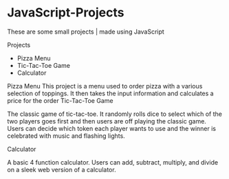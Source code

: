 # JavaScript-Projects

These are some small projects | made using JavaScript

Projects

* Pizza Menu
* Tic-Tac-Toe Game
* Calculator

Pizza Menu
This project is a menu used to order pizza with a various selection of toppings. It then takes the input information and calculates a price for the order Tic-Tac-Toe Game

The classic game of tic-tac-toe. It randomly rolls dice to select which of the two players goes first and then users are off playing the classic game. Users can decide which token each player wants to use and the winner is celebrated with music and flashing lights.

Calculator

A basic 4 function calculator. Users can add, subtract, multiply, and divide on a sleek web version of a calculator.
